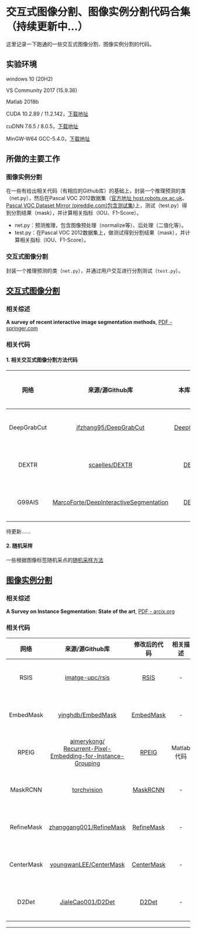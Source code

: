 # 交互式图像分割、图像实例分割代码合集（持续更新中...）

这里记录一下跑通的一些交互式图像分割、图像实例分割的代码。

## 实验环境

windows 10 (20H2)

VS Community 2017 (15.9.36)

Matlab 2018b

CUDA 10.2.89 / 11.2.142，[下载地址](https://developer.nvidia.cn/cuda-toolkit-archive)

cuDNN 7.6.5 / 8.0.5，[下载地址](https://developer.nvidia.com/rdp/cudnn-archive)

MinGW-W64 GCC-5.4.0，[下载地址](https://sourceforge.net/projects/mingw-w64/files/mingw-w64/)

## 所做的主要工作

### 图像实例分割

在一些有给出相关代码（有相应的Github库）的基础上，封装一个推理预测的类（net.py），然后在Pascal VOC 2012数据集（[官方地址 host.robots.ox.ac.uk](http://host.robots.ox.ac.uk/pascal/VOC/voc2012/)、[Pascal VOC Dataset Mirror (pjreddie.com)包含测试集](https://pjreddie.com/projects/pascal-voc-dataset-mirror/))上，测试（test.py）得到分割结果（mask），并计算相关指标（IOU、F1-Score）。

- net.py：预测推理，包含图像预处理（normalize等）、后处理（二值化等）。
- test.py：在Pascal VOC 2012数据集上，做测试得到分割结果（mask），并计算相关指标（IOU、F1-Score）。

### 交互式图像分割

封装一个推理预测的类（`net.py`），并通过用户交互进行分割测试（`test.py`）。

## [交互式图像分割](./InteractiveImageSegmentation)

### 相关综述

**A survey of recent interactive image segmentation methods**, [PDF - springer.com](https://link.springer.com/content/pdf/10.1007/s41095-020-0177-5.pdf)

### 相关代码

#### 1. 相关交互式图像分割方法代码

| 网络 | 来源/源Github库 | 本库中地址 | 相关描述 | |
| :-----: | :-----: | :-----: | :-----: | :-----: |
| DeepGrabCut | [jfzhang95/DeepGrabCut](https://github.com/jfzhang95/DeepGrabCut-PyTorch) | [DeepGrabCut](./InteractiveImageSegmentation/DeepGrabCut) | - | [打包下载](https://github.com/BingqiangZhou/IntSeg_InsSeg_CodeCollection/releases/tag/deepgrabcut) |
| DEXTR | [scaelles/DEXTR](https://github.com/scaelles/DEXTR-PyTorch) | [DEXTR](./InteractiveImageSegmentation/DEXTR) | - | [打包下载](https://github.com/BingqiangZhou/IntSeg_InsSeg_CodeCollection/releases/tag/dextr) |
| G99AIS | [MarcoForte/DeepInteractiveSegmentation](https://github.com/MarcoForte/DeepInteractiveSegmentation) | [DEXTR](./InteractiveImageSegmentation/G99AIS) | - | [打包下载](https://github.com/BingqiangZhou/IntSeg_InsSeg_CodeCollection/releases/tag/g99ais) |

待更新......

#### 2. 随机采样

一些根据图像标签随机采点的[随机采样方法](./InteractiveImageSegmentation/RandomSample/random_sample.py)

## [图像实例分割](./ImageInstanceSegmentation)

### 相关综述

**A Survey on Instance Segmentation: State of the art**, [PDF - arcix.org](https://arxiv.org/pdf/2007.00047)

### 相关代码

| 网络 | 来源/源Github库 | 修改后的代码 | 相关描述 |  |
| :---: | :---: | :---: | :---: | :---: |
| RSIS | [imatge-upc/rsis](https://github.com/imatge-upc/rsis) | [RSIS](./ImageInstanceSegmentation/RSIS) | - | [打包下载](https://github.com/BingqiangZhou/IntSeg_InsSeg_CodeCollection/releases/tag/rsis) |
| EmbedMask | [yinghdb/EmbedMask](https://github.com/yinghdb/EmbedMask) | [EmbedMask](./ImageInstanceSegmentation/EmbedMask)  | - | [打包下载](https://github.com/BingqiangZhou/IntSeg_InsSeg_CodeCollection/releases/tag/embedmask) |
| RPEIG | <a href="https://github.com/aimerykong/Recurrent-Pixel-Embedding-for-Instance-Grouping">aimerykong/</br>Recurrent-Pixel-Embedding-for-Instance-Grouping</a> | [RPEIG](./ImageInstanceSegmentation/RPEIG) | Matlab代码 | [打包下载](https://github.com/BingqiangZhou/IntSeg_InsSeg_CodeCollection/releases/tag/rpeig) |
| MaskRCNN | [torchvision](https://pytorch.org/vision/stable/models.html#mask-r-cnn) | [MaskRCNN](./ImageInstanceSegmentation/MaskRCNN) | - |[打包下载](https://github.com/BingqiangZhou/IntSeg_InsSeg_CodeCollection/releases/tag/maskrcnn) |
| RefineMask | [zhanggang001/RefineMask](https://github.com/zhanggang001/RefineMask) | [RefineMask](./ImageInstanceSegmentation/RefineMask) | - | [打包下载](https://github.com/BingqiangZhou/IntSeg_InsSeg_CodeCollection/releases/tag/refinemask) |
| CenterMask | [youngwanLEE/CenterMask](https://github.com/youngwanLEE/CenterMask) | [CenterMask](./ImageInstanceSegmentation/CenterMask) | - |[打包下载](https://github.com/BingqiangZhou/IntSeg_InsSeg_CodeCollection/releases/tag/centermask) |
| D2Det | [JialeCao001/D2Det](https://github.com/JialeCao001/D2Det) | [D2Det](./ImageInstanceSegmentation/D2Det) | - |[打包下载](https://github.com/BingqiangZhou/IntSeg_InsSeg_CodeCollection/releases/tag/d2det) |

----
